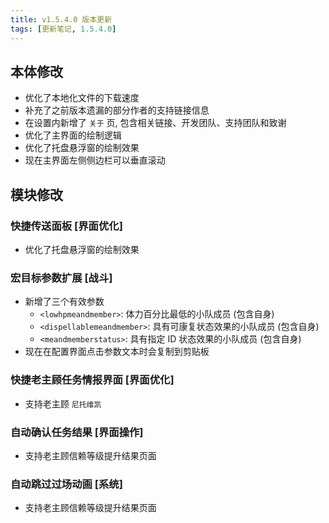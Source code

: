 ```yaml
---
title: v1.5.4.0 版本更新
tags: [更新笔记, 1.5.4.0]
---
```


## 本体修改

- 优化了本地化文件的下载速度
- 补充了之前版本遗漏的部分作者的支持链接信息
- 在设置内新增了 `关于` 页, 包含相关链接、开发团队、支持团队和致谢
- 优化了主界面的绘制逻辑
- 优化了托盘悬浮窗的绘制效果
- 现在主界面左侧侧边栏可以垂直滚动

## 模块修改

### 快捷传送面板 [界面优化]

- 优化了托盘悬浮窗的绘制效果

### 宏目标参数扩展 [战斗]

- 新增了三个有效参数
    - `<lowhpmeandmember>`: 体力百分比最低的小队成员 (包含自身)
    - `<dispellablemeandmember>`: 具有可康复状态效果的小队成员 (包含自身)
    - `<meandmemberstatus>`: 具有指定 ID 状态效果的小队成员 (包含自身)
- 现在在配置界面点击参数文本时会复制到剪贴板

### 快捷老主顾任务情报界面 [界面优化]

- 支持老主顾 `尼托维凯`

### 自动确认任务结果 [界面操作]

- 支持老主顾信赖等级提升结果页面

### 自动跳过过场动画 [系统]

- 支持老主顾信赖等级提升结果页面